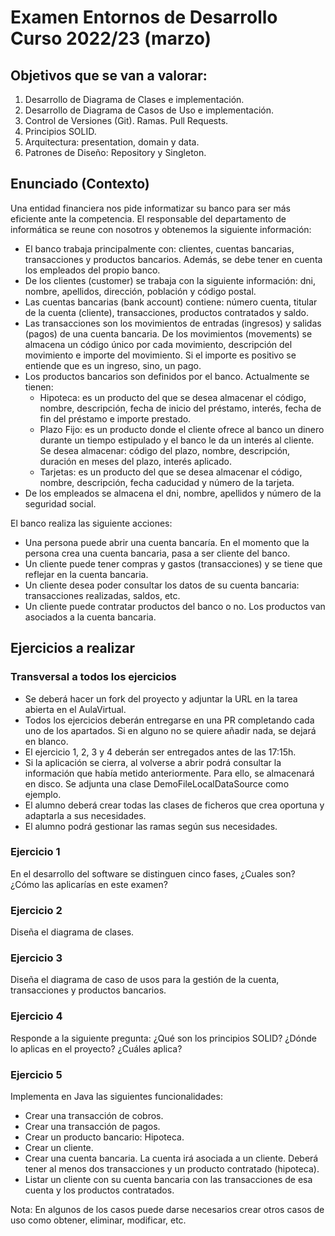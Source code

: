 # Examen Entornos de Desarrollo Curso 2022/23 (marzo)

## Objetivos que se van a valorar:

1. Desarrollo de Diagrama de Clases e implementación.
2. Desarrollo de Diagrama de Casos de Uso e implementación.
3. Control de Versiones (Git). Ramas. Pull Requests.
4. Principios SOLID.
5. Arquitectura: presentation, domain y data.
6. Patrones de Diseño: Repository y Singleton.

## Enunciado (Contexto)

Una entidad financiera nos pide informatizar su banco para ser más eficiente ante la competencia. El responsable del
departamento de informática se reune con nosotros y obtenemos la siguiente información:

- El banco trabaja principalmente con: clientes, cuentas bancarias, transacciones y productos bancarios.
  Además, se debe tener en cuenta los empleados del propio banco.
- De los clientes (customer) se trabaja con la siguiente información: dni, nombre, apellidos, dirección, población y
  código postal.
- Las cuentas bancarias (bank account) contiene: número cuenta, titular de la cuenta (cliente), transacciones, productos
  contratados y saldo.
- Las transacciones son los movimientos de entradas (ingresos) y salidas (pagos) de una cuenta bancaria. De los
  movimientos (movements) se almacena un código único por cada movimiento, descripción del movimiento e importe del
  movimiento. Si el importe es positivo se entiende que es un ingreso, sino, un pago.
- Los productos bancarios son definidos por el banco. Actualmente se tienen:
    - Hipoteca: es un producto del que se desea almacenar el código, nombre, descripción, fecha de inicio del préstamo,
      interés, fecha de fin del préstamo e importe prestado.
    - Plazo Fijo: es un producto donde el cliente ofrece al banco un dinero durante un tiempo estipulado y el banco le
      da un interés al cliente. Se desea almacenar: código del plazo, nombre, descripción, duración en meses del plazo,
      interés aplicado.
    - Tarjetas: es un producto del que se desea almacenar el código, nombre, descripción, fecha caducidad y número de la
      tarjeta.
- De los empleados se almacena el dni, nombre, apellidos y número de la seguridad social.

El banco realiza las siguiente acciones:

- Una persona puede abrir una cuenta bancaría. En el momento que la persona crea una cuenta bancaria, pasa a ser cliente
  del banco.
- Un cliente puede tener compras y gastos (transacciones) y se tiene que reflejar en la cuenta bancaria.
- Un cliente desea poder consultar los datos de su cuenta bancaria: transacciones realizadas, saldos, etc.
- Un cliente puede contratar productos del banco o no. Los productos van asociados a la cuenta bancaria.

## Ejercicios a realizar

### Transversal a todos los ejercicios

- Se deberá hacer un fork del proyecto y adjuntar la URL en la tarea abierta en el AulaVirtual.
- Todos los ejercicios deberán entregarse en una PR completando cada uno de los apartados. Si en alguno no se quiere
  añadir nada, se dejará en blanco.
- El ejercicio 1, 2, 3 y 4 deberán ser entregados antes de las 17:15h.
- Si la aplicación se cierra, al volverse a abrir podrá consultar la información que había metido anteriormente. Para
  ello, se almacenará en disco. Se adjunta una clase DemoFileLocalDataSource como ejemplo.
- El alumno deberá crear todas las clases de ficheros que crea oportuna y adaptarla a sus necesidades.
- El alumno podrá gestionar las ramas según sus necesidades.

### Ejercicio 1

En el desarrollo del software se distinguen cinco fases, ¿Cuales son? ¿Cómo las aplicarías en este examen?

### Ejercicio 2

Diseña el diagrama de clases.

### Ejercicio 3

Diseña el diagrama de caso de usos para la gestión de la cuenta, transacciones y productos bancarios.

### Ejercicio 4

Responde a la siguiente pregunta: ¿Qué son los principios SOLID? ¿Dónde lo aplicas en el proyecto? ¿Cuáles aplica?

### Ejercicio 5

Implementa en Java las siguientes funcionalidades:

- Crear una transacción de cobros.
- Crear una transacción de pagos.
- Crear un producto bancario: Hipoteca.
- Crear un cliente.
- Crear una cuenta bancaria. La cuenta irá asociada a un cliente. Deberá tener al menos dos transacciones y un producto
  contratado (hipoteca).
- Listar un cliente con su cuenta bancaria con las transacciones de esa cuenta y los productos contratados.

Nota: En algunos de los casos puede darse necesarios crear otros casos de uso como obtener, eliminar, modificar, etc.
